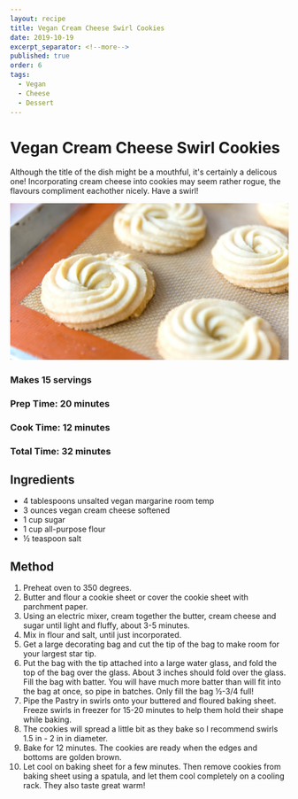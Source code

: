 ```yaml
---
layout: recipe
title: Vegan Cream Cheese Swirl Cookies
date: 2019-10-19
excerpt_separator: <!--more-->
published: true
order: 6
tags:
  - Vegan
  - Cheese
  - Dessert
---
```


# Vegan Cream Cheese Swirl Cookies
Although the title of the dish might be a mouthful, it's certainly a delicous one! Incorporating cream cheese into cookies may seem rather rogue, the flavours compliment eachother nicely. Have a swirl!

<!--more-->
[![Vegan Cream Cheese Swirl Cookies](/_uploads/vegancookies.jpg)](/_uploads/vegancookies.jpg)

### Makes 15 servings
### Prep Time: 20 minutes
### Cook Time: 12 minutes
### Total Time: 32 minutes

## Ingredients
- 4 tablespoons unsalted vegan margarine room temp
- 3 ounces vegan cream cheese softened
- 1 cup sugar
- 1 cup all-purpose flour
- ½ teaspoon salt

## Method
1. Preheat oven to 350 degrees.
2. Butter and flour a cookie sheet or cover the cookie sheet with parchment paper.
3. Using an electric mixer, cream together the butter, cream cheese and sugar until light and fluffy, about 3-5 minutes.
4. Mix in flour and salt, until just incorporated.
5. Get a large decorating bag and cut the tip of the bag to make room for your largest star tip.
6. Put the bag with the tip attached into a large water glass, and fold the top of the bag over the glass. About 3 inches should fold over the glass. Fill the bag with batter. You will have much more batter than will fit into the bag at once, so pipe in batches. Only fill the bag ½-3/4 full!
7. Pipe the Pastry in swirls onto your buttered and floured baking sheet. Freeze swirls in freezer for 15-20 minutes to help them hold their shape while baking.
8. The cookies will spread a little bit as they bake so I recommend swirls 1.5 in - 2 in in diameter.
9. Bake for 12 minutes. The cookies are ready when the edges and bottoms are golden brown.
10. Let cool on baking sheet for a few minutes. Then remove cookies from baking sheet using a spatula, and let them cool completely on a cooling rack. They also taste great warm!
